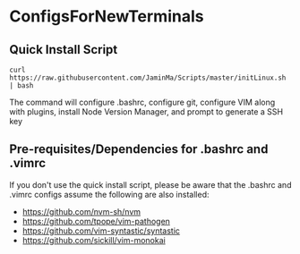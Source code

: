 # ConfigsForNewTerminals

## Quick Install Script

`curl https://raw.githubusercontent.com/JaminMa/Scripts/master/initLinux.sh | bash`

The command will configure .bashrc, configure git, configure VIM along with plugins, install Node Version Manager, and prompt to generate a SSH key

## Pre-requisites/Dependencies for .bashrc and .vimrc
If you don't use the quick install script, please be aware that the .bashrc and .vimrc configs assume the following are also installed:
* https://github.com/nvm-sh/nvm
* https://github.com/tpope/vim-pathogen
* https://github.com/vim-syntastic/syntastic
* https://github.com/sickill/vim-monokai
